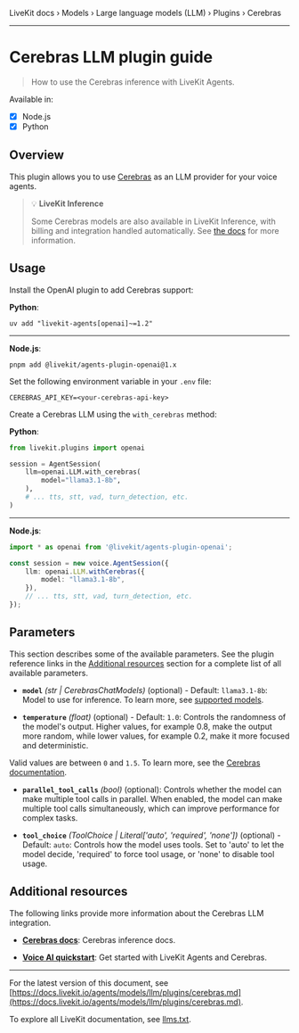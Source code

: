 LiveKit docs › Models › Large language models (LLM) › Plugins › Cerebras

---

# Cerebras LLM plugin guide

> How to use the Cerebras inference with LiveKit Agents.

Available in:
- [x] Node.js
- [x] Python

## Overview

This plugin allows you to use [Cerebras](https://www.cerebras.net/) as an LLM provider for your voice agents.

> 💡 **LiveKit Inference**
> 
> Some Cerebras models are also available in LiveKit Inference, with billing and integration handled automatically. See [the docs](https://docs.livekit.io/agents/models/llm.md) for more information.

## Usage

Install the OpenAI plugin to add Cerebras support:

**Python**:

```shell
uv add "livekit-agents[openai]~=1.2"

```

---

**Node.js**:

```shell
pnpm add @livekit/agents-plugin-openai@1.x

```

Set the following environment variable in your `.env` file:

```shell
CEREBRAS_API_KEY=<your-cerebras-api-key>

```

Create a Cerebras LLM using the `with_cerebras` method:

**Python**:

```python
from livekit.plugins import openai

session = AgentSession(
    llm=openai.LLM.with_cerebras(
        model="llama3.1-8b",
    ),
    # ... tts, stt, vad, turn_detection, etc.
)

```

---

**Node.js**:

```typescript
import * as openai from '@livekit/agents-plugin-openai';

const session = new voice.AgentSession({
    llm: openai.LLM.withCerebras({
        model: "llama3.1-8b",
    }),
    // ... tts, stt, vad, turn_detection, etc.
});

```

## Parameters

This section describes some of the available parameters. See the plugin reference links in the [Additional resources](#additional-resources) section for a complete list of all available parameters.

- **`model`** _(str | CerebrasChatModels)_ (optional) - Default: `llama3.1-8b`: Model to use for inference. To learn more, see [supported models](https://inference-docs.cerebras.ai/api-reference/chat-completions#param-model).

- **`temperature`** _(float)_ (optional) - Default: `1.0`: Controls the randomness of the model's output. Higher values, for example 0.8, make the output more random, while lower values, for example 0.2, make it more focused and deterministic.

Valid values are between `0` and `1.5`. To learn more, see the [Cerebras documentation](https://inference-docs.cerebras.ai/api-reference/chat-completions#param-temperature).

- **`parallel_tool_calls`** _(bool)_ (optional): Controls whether the model can make multiple tool calls in parallel. When enabled, the model can make multiple tool calls simultaneously, which can improve performance for complex tasks.

- **`tool_choice`** _(ToolChoice | Literal['auto', 'required', 'none'])_ (optional) - Default: `auto`: Controls how the model uses tools. Set to 'auto' to let the model decide, 'required' to force tool usage, or 'none' to disable tool usage.

## Additional resources

The following links provide more information about the Cerebras LLM integration.

- **[Cerebras docs](https://inference-docs.cerebras.ai/)**: Cerebras inference docs.

- **[Voice AI quickstart](https://docs.livekit.io/agents/start/voice-ai.md)**: Get started with LiveKit Agents and Cerebras.

---


For the latest version of this document, see [https://docs.livekit.io/agents/models/llm/plugins/cerebras.md](https://docs.livekit.io/agents/models/llm/plugins/cerebras.md).

To explore all LiveKit documentation, see [llms.txt](https://docs.livekit.io/llms.txt).